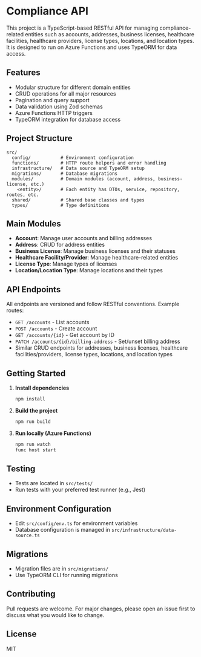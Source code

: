 # Compliance API

This project is a TypeScript-based RESTful API for managing compliance-related entities such as accounts, addresses, business licenses, healthcare facilities, healthcare providers, license types, locations, and location types. It is designed to run on Azure Functions and uses TypeORM for data access.

## Features
- Modular structure for different domain entities
- CRUD operations for all major resources
- Pagination and query support
- Data validation using Zod schemas
- Azure Functions HTTP triggers
- TypeORM integration for database access

## Project Structure
```
src/
  config/           # Environment configuration
  functions/        # HTTP route helpers and error handling
  infrastructure/   # Data source and TypeORM setup
  migrations/       # Database migrations
  modules/          # Domain modules (account, address, business-license, etc.)
    <entity>/       # Each entity has DTOs, service, repository, routes, etc.
  shared/           # Shared base classes and types
  types/            # Type definitions
```

## Main Modules
- **Account**: Manage user accounts and billing addresses
- **Address**: CRUD for address entities
- **Business License**: Manage business licenses and their statuses
- **Healthcare Facility/Provider**: Manage healthcare-related entities
- **License Type**: Manage types of licenses
- **Location/Location Type**: Manage locations and their types

## API Endpoints
All endpoints are versioned and follow RESTful conventions. Example routes:
- `GET /accounts` - List accounts
- `POST /accounts` - Create account
- `GET /accounts/{id}` - Get account by ID
- `PATCH /accounts/{id}/billing-address` - Set/unset billing address
- Similar CRUD endpoints for addresses, business licenses, healthcare facilities/providers, license types, locations, and location types

## Getting Started
1. **Install dependencies**
   ```zsh
   npm install
   ```
2. **Build the project**
   ```zsh
   npm run build
   ```
3. **Run locally (Azure Functions)**
   ```zsh
   npm run watch
   func host start
   ```

## Testing
- Tests are located in `src/tests/`
- Run tests with your preferred test runner (e.g., Jest)

## Environment Configuration
- Edit `src/config/env.ts` for environment variables
- Database configuration is managed in `src/infrastructure/data-source.ts`

## Migrations
- Migration files are in `src/migrations/`
- Use TypeORM CLI for running migrations

## Contributing
Pull requests are welcome. For major changes, please open an issue first to discuss what you would like to change.

## License
MIT
